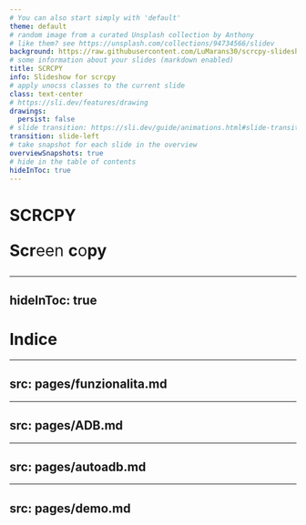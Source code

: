 ```yaml
---
# You can also start simply with 'default'
theme: default
# random image from a curated Unsplash collection by Anthony
# like them? see https://unsplash.com/collections/94734566/slidev
background: https://raw.githubusercontent.com/LuMarans30/scrcpy-slideshow/refs/heads/master/assets/cover.webp
# some information about your slides (markdown enabled)
title: SCRCPY
info: Slideshow for scrcpy
# apply unocss classes to the current slide
class: text-center
# https://sli.dev/features/drawing
drawings:
  persist: false
# slide transition: https://sli.dev/guide/animations.html#slide-transitions
transition: slide-left
# take snapshot for each slide in the overview
overviewSnapshots: true
# hide in the table of contents
hideInToc: true
---
```


<link rel="icon" href="https://raw.githubusercontent.com/Genymobile/scrcpy/master/app/data/icon.svg" sizes="any" type="image/svg+xml">

# SCRCPY

<p id="subtitle"><strong>Scr</strong>een <strong>c</strong>o<strong>py</strong></p>

<div class="abs-br m-6 flex">
  <a href="https://github.com/LuMarans30/scrcpy-slideshow" target="_blank" alt="GitHub" title="Open in GitHub"
    class="text-xl slidev-icon-btn opacity-50 !border-none !hover:text-white">
    <carbon-logo-github />
  </a>
</div>

<style>
  #subtitle {
    font-size: 28px;
    font-weight: light;
  }
</style>

---
hideInToc: true
---

# Indice

<Toc minDepth="1" maxDepth="2" />

---
src: pages/funzionalita.md
---

---
src: pages/ADB.md
---

---
src: pages/autoadb.md
---

---
src: pages/demo.md
---